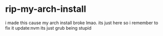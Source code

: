 # rip-my-arch-install
i made this cause my arch install broke lmao. its just here so i remember to fix it
update:nvm its just grub being stupid
